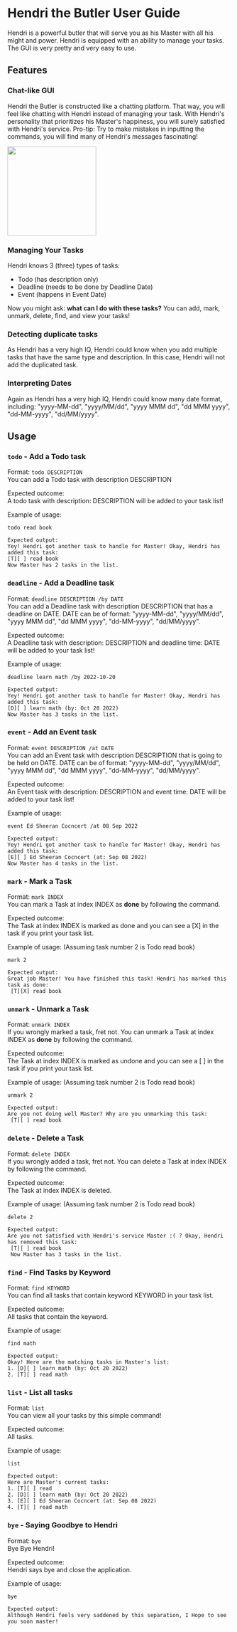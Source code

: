 # Hendri the Butler User Guide
Hendri is a powerful butler that will serve you as his Master with all his might
and power. Hendri is equipped with an ability to manage your tasks. The GUI is
very pretty and very easy to use. 
## Features 

### Chat-like GUI

Hendri the Butler is constructed like a chatting platform. That way, you will 
feel like chatting with Hendri instead of managing your task. With Hendri's 
personality that prioritizes his Master's happiness, you will surely satisfied 
with Hendri's service. Pro-tip: Try to make mistakes in inputting the commands, 
you will find many of Hendri's messages fascinating!

<img src="Ui.png" width="200">

### Managing Your Tasks

Hendri knows 3 (three) types of tasks:
- Todo (has description only)
- Deadline (needs to be done by Deadline Date)
- Event (happens in Event Date)

Now you might ask: **what can I do with these tasks?** You can add, mark, unmark, delete, 
find, and view your tasks!

### Detecting duplicate tasks

As Hendri has a very high IQ, Hendri could know when you add multiple tasks that have 
the same type and description. In this case, Hendri will not add the duplicated task. 

### Interpreting Dates

Again as Hendri has a very high IQ, Hendri could know many date format, including:
"yyyy-MM-dd", "yyyy/MM/dd", "yyyy MMM dd", "dd MMM yyyy", "dd-MM-yyyy", "dd/MM/yyyy".

## Usage

### `todo` - Add a Todo task

Format: `todo DESCRIPTION`
<br>
You can add a Todo task with description DESCRIPTION

Expected outcome:
<br>
A todo task with description: DESCRIPTION will be added to your task list!

Example of usage: 

`todo read book`


```
Expected output:
Yey! Hendri got another task to handle for Master! Okay, Hendri has added this task: 
[T][ ] read book 
Now Master has 2 tasks in the list.
```

### `deadline` - Add a Deadline task

Format: `deadline DESCRIPTION /by DATE`
<br>
You can add a Deadline task with description DESCRIPTION that has a deadline on DATE.
DATE can be of format: "yyyy-MM-dd", "yyyy/MM/dd", "yyyy MMM dd", "dd MMM yyyy", "dd-MM-yyyy", "dd/MM/yyyy".

Expected outcome:
<br>
A Deadline task with description: DESCRIPTION and deadline time: DATE will be added to your task list!

Example of usage:

`deadline learn math /by 2022-10-20`


```
Expected output:
Yey! Hendri got another task to handle for Master! Okay, Hendri has added this task: 
[D][ ] learn math (by: Oct 20 2022) 
Now Master has 3 tasks in the list.
```

### `event` - Add an Event task

Format: `event DESCRIPTION /at DATE`
<br>
You can add an Event task with description DESCRIPTION that is going to be held on DATE.
DATE can be of format: "yyyy-MM-dd", "yyyy/MM/dd", "yyyy MMM dd", "dd MMM yyyy", "dd-MM-yyyy", "dd/MM/yyyy".

Expected outcome:
<br>
An Event task with description: DESCRIPTION and event time: DATE will be added to your task list!

Example of usage:

`event Ed Sheeran Cocncert /at 08 Sep 2022`


```
Expected output:
Yey! Hendri got another task to handle for Master! Okay, Hendri has added this task: 
[E][ ] Ed Sheeran Cocncert (at: Sep 08 2022) 
Now Master has 4 tasks in the list.
```

### `mark` - Mark a Task

Format: `mark INDEX`
<br>
You can mark a Task at index INDEX as **done** by following the command.

Expected outcome:
<br>
The Task at index INDEX is marked as done and you can see a [X] in the task if 
you print your task list.

Example of usage: (Assuming task number 2 is Todo read book)

`mark 2`


```
Expected output:
Great job Master! You have finished this task! Hendri has marked this task as done: 
 [T][X] read book 
```

### `unmark` - Unmark a Task

Format: `unmark INDEX`
<br>
If you wrongly marked a task, fret not. 
You can unmark a Task at index INDEX as **done** by following the command.

Expected outcome:
<br>
The Task at index INDEX is marked as undone and you can see a [ ] in the task if
you print your task list.

Example of usage: (Assuming task number 2 is Todo read book)

`unmark 2`


```
Expected output:
Are you not doing well Master? Why are you unmarking this task: 
 [T][ ] read book 
```

### `delete` - Delete a Task

Format: `delete INDEX`
<br>
If you wrongly added a task, fret not.
You can delete a Task at index INDEX by following the command.

Expected outcome:
<br>
The Task at index INDEX is deleted.

Example of usage: (Assuming task number 2 is Todo read book)

`delete 2`


```
Expected output:
Are you not satisfied with Hendri's service Master :( ? Okay, Hendri has removed this task: 
 [T][ ] read book 
 Now Master has 3 tasks in the list. 
```

### `find` - Find Tasks by Keyword

Format: `find KEYWORD`
<br>
You can find all tasks that contain keyword KEYWORD in your task list.

Expected outcome:
<br>
All tasks that contain the keyword.

Example of usage:

`find math`


```
Expected output:
Okay! Here are the matching tasks in Master's list:
1. [D][ ] learn math (by: Oct 20 2022)
2. [T][ ] read math
```

### `list` - List all tasks

Format: `list`
<br>
You can view all your tasks by this simple command!

Expected outcome:
<br>
All tasks.

Example of usage:

`list`


```
Expected output:
Here are Master's current tasks:
1. [T][ ] read
2. [D][ ] learn math (by: Oct 20 2022)
3. [E][ ] Ed Sheeran Cocncert (at: Sep 08 2022)
4. [T][ ] read math
```

### `bye` - Saying Goodbye to Hendri

Format: `bye`
<br>
Bye Bye Hendri!

Expected outcome:
<br>
Hendri says bye and close the application. 

Example of usage:

`bye`


```
Expected output:
Although Hendri feels very saddened by this separation, I Hope to see you soon master!
```
